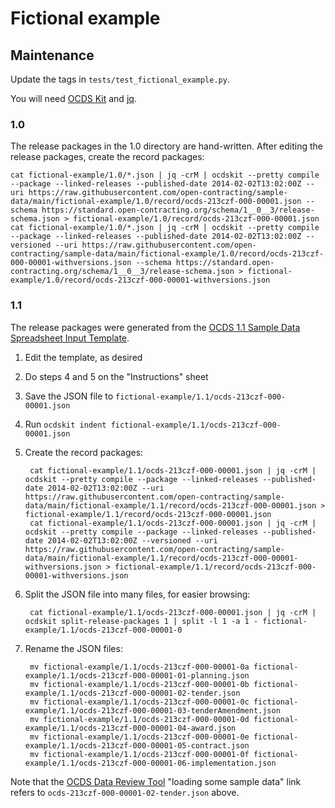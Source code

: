 # Fictional example

## Maintenance

Update the tags in `tests/test_fictional_example.py`.

You will need [OCDS Kit](https://pypi.org/project/ocdskit/) and [jq](https://stedolan.github.io/jq/).

### 1.0

The release packages in the 1.0 directory are hand-written. After editing the release packages, create the record packages:

```shell
cat fictional-example/1.0/*.json | jq -crM | ocdskit --pretty compile --package --linked-releases --published-date 2014-02-02T13:02:00Z --uri https://raw.githubusercontent.com/open-contracting/sample-data/main/fictional-example/1.0/record/ocds-213czf-000-00001.json --schema https://standard.open-contracting.org/schema/1__0__3/release-schema.json > fictional-example/1.0/record/ocds-213czf-000-00001.json
cat fictional-example/1.0/*.json | jq -crM | ocdskit --pretty compile --package --linked-releases --published-date 2014-02-02T13:02:00Z --versioned --uri https://raw.githubusercontent.com/open-contracting/sample-data/main/fictional-example/1.0/record/ocds-213czf-000-00001-withversions.json --schema https://standard.open-contracting.org/schema/1__0__3/release-schema.json > fictional-example/1.0/record/ocds-213czf-000-00001-withversions.json
```

### 1.1

The release packages were generated from the [OCDS 1.1 Sample Data Spreadsheet Input Template](https://docs.google.com/spreadsheets/d/1P-q5S8-WUxYT6t8uVuZDvnGfsl39DhhZV_GvgR1GKHk/edit#gid=159397949).

1. Edit the template, as desired
1. Do steps 4 and 5 on the "Instructions" sheet
1. Save the JSON file to `fictional-example/1.1/ocds-213czf-000-00001.json`
1. Run `ocdskit indent fictional-example/1.1/ocds-213czf-000-00001.json`
1. Create the record packages:

        cat fictional-example/1.1/ocds-213czf-000-00001.json | jq -crM | ocdskit --pretty compile --package --linked-releases --published-date 2014-02-02T13:02:00Z --uri https://raw.githubusercontent.com/open-contracting/sample-data/main/fictional-example/1.1/record/ocds-213czf-000-00001.json > fictional-example/1.1/record/ocds-213czf-000-00001.json
        cat fictional-example/1.1/ocds-213czf-000-00001.json | jq -crM | ocdskit --pretty compile --package --linked-releases --published-date 2014-02-02T13:02:00Z --versioned --uri https://raw.githubusercontent.com/open-contracting/sample-data/main/fictional-example/1.1/record/ocds-213czf-000-00001-withversions.json > fictional-example/1.1/record/ocds-213czf-000-00001-withversions.json

1. Split the JSON file into many files, for easier browsing:

        cat fictional-example/1.1/ocds-213czf-000-00001.json | jq -crM | ocdskit split-release-packages 1 | split -l 1 -a 1 - fictional-example/1.1/ocds-213czf-000-00001-0

1. Rename the JSON files:

        mv fictional-example/1.1/ocds-213czf-000-00001-0a fictional-example/1.1/ocds-213czf-000-00001-01-planning.json
        mv fictional-example/1.1/ocds-213czf-000-00001-0b fictional-example/1.1/ocds-213czf-000-00001-02-tender.json
        mv fictional-example/1.1/ocds-213czf-000-00001-0c fictional-example/1.1/ocds-213czf-000-00001-03-tenderAmendment.json
        mv fictional-example/1.1/ocds-213czf-000-00001-0d fictional-example/1.1/ocds-213czf-000-00001-04-award.json
        mv fictional-example/1.1/ocds-213czf-000-00001-0e fictional-example/1.1/ocds-213czf-000-00001-05-contract.json
        mv fictional-example/1.1/ocds-213czf-000-00001-0f fictional-example/1.1/ocds-213czf-000-00001-06-implementation.json

Note that the [OCDS Data Review Tool](https://standard.open-contracting.org/review/) "loading some sample data" link refers to `ocds-213czf-000-00001-02-tender.json` above.

